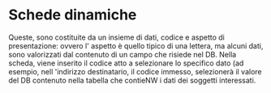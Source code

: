 # Schede dinamiche

Queste, sono costituite da un insieme di dati, codice e aspetto di presentazione: ovvero l' aspetto è quello tipico di una lettera, ma alcuni dati, sono valorizzati dal contenuto di un campo che risiede nel DB. Nella scheda, viene inserito il codice atto a selezionare lo specifico dato (ad esempio, nell 'indirizzo destinatario, il codice immesso, selezionerà il valore del DB contenuto nella tabella che contieNW i dati dei soggetti interessati.
